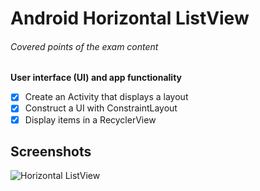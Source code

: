 # Android Horizontal ListView 

###### Covered points of the exam content 

**User interface (UI) and app functionality**
- [x] Create an Activity that displays a layout
- [x] Construct a UI with ConstraintLayout
- [x] Display items in a RecyclerView

## Screenshots
![Horizontal ListView](/Desktop/horizontallv.png)




